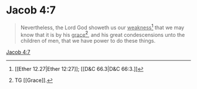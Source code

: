 # Jacob 4:7

> Nevertheless, the Lord God showeth us our <u>weakness</u>[^a] that we may know that it is by his <u>grace</u>[^b], and his great condescensions unto the children of men, that we have power to do these things.

[Jacob 4:7](https://www.churchofjesuschrist.org/study/scriptures/bofm/jacob/4?lang=eng&id=p7#p7)


[^a]: [[Ether 12.27|Ether 12:27]]; [[D&C 66.3|D&C 66:3.]]
[^b]: TG [[Grace]].
